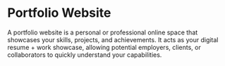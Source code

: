 # Portfolio Website 

A portfolio website is a personal or professional online space that showcases your skills, projects, and achievements. It acts as your digital resume + work showcase, allowing potential employers, clients, or collaborators to quickly understand your capabilities.
